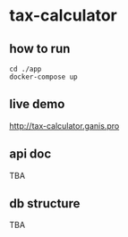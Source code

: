 # tax-calculator

## how to run

```
cd ./app
docker-compose up
```

## live demo

http://tax-calculator.ganis.pro

## api doc

TBA

## db structure

TBA
